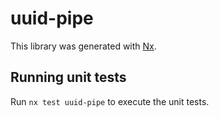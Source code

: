 # uuid-pipe

This library was generated with [Nx](https://nx.dev).

## Running unit tests

Run `nx test uuid-pipe` to execute the unit tests.
